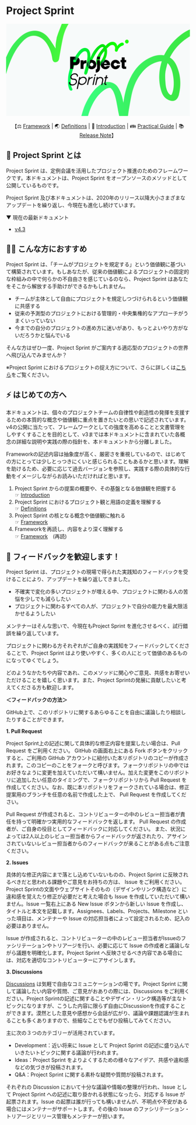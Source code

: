 # Project Sprint

<p align="center">
  <img src='CODE/v4/.3_ja/images/pjs_og.png' width=600>
</p>

<p align="center">
    【⚖️ <a href="CODE/v4/.3_ja/framework.md">Framework</a> | 🌏 <a href="CODE/v4/.3_ja/definitions.md">Definitions</a> | 🚀 <a href="CODE/v4/.3_ja/introduction.md">Introduction</a> | 👪 <a href="practical-guide/CODEv4_based/README.md">Practical Guide</a> | 📚 <a href="https://github.com/copilot-jp/project-sprint/releases">Release Note</a>】

</p>

## 📍 Project Sprint とは

Project Sprint は、定例会議を活用したプロジェクト推進のためのフレームワークです。本ドキュメントは、Project Sprint をオープンソースのメソッドとして公開しているものです。

Project Sprint 及び本ドキュメントは、2020年のリリース以降大小さまざまなアップデートを繰り返し、今現在も進化し続けています。

▼ 現在の最新ドキュメント

* [v4.3](CODE/v4/.3_ja/README.md)

## 🙆‍♂️ こんな方におすすめ

Project Sprint は、「チームがプロジェクトを規定する」という価値観に基づいて構築されています。もしあなたが、従来の価値観によるプロジェクトの固定的な枠組みの中で何らかの不自由さを感じているのなら、Project Sprint はあなたをそこから解放する手助けができるかもしれません。

* チームが主体として自由にプロジェクトを規定しつづけられるという価値観に共感する
* 従来の予測型のプロジェクトにおける管理的・中央集権的なアプローチがうまくいっていない
* 今までの自分のプロジェクトの進め方に迷いがあり、もっとよいやり方がないだろうかと悩んでいる

そんな方はぜひ一度、Project Sprint がご案内する適応型のプロジェクトの世界へ飛び込んでみませんか？

※Project Sprint におけるプロジェクトの捉え方について、さらに詳しくは[こちら](CODE/v4/.3/definitions.md)をご覧ください。

## ⚡️ はじめての方へ

本ドキュメントは、個々のプロジェクトチームの自律性や創造性の発揮を支援するための本質的な概念や価値観に重点を置きたいとの思いで記述されています。v4の公開に当たって、フレームワークとしての強度を高めることと文書管理をしやすくすることを目的として、v3までは本ドキュメントに含まれていた各概念の詳細な説明や実践の際の指針を、本ドキュメントから分離しました。

Frameworkの記述内容は抽象度が高く、厳密さを重視しているので、はじめての方にとっては少しとっつきにくいと感じられることもあるかと思います。理解を助けるため、必要に応じて過去バージョンを参照し、実践する際の具体的な行動をイメージしながらお読みいただければと思います。

1. Project Sprint からの提案の概要や、その基盤となる価値観を把握する\
   ☞ [Introduction](CODE/v4/.3_ja/introduction.md)
2. Project Sprint におけるプロジェクト観と用語の定義を理解する\
   ☞ [Definitions](CODE/v4/.3_ja/definitions.md)
3. Project Sprint の核となる概念や価値観に触れる\
   ☞ [Framework](CODE/v4/.3_ja/framework.md)
4. Frameworkを再読し、内容をより深く理解する\
   ☞ [Framework](CODE/v4/.3_ja/framework.md)　(再読)

## 🤗 フィードバックを歓迎します！

Project Sprint は、プロジェクトの現場で得られた実践知のフィードバックを受けることにより、アップデートを繰り返してきました。

* 不確実で変化の多いプロジェクトが増える中、プロジェクトに関わる人の苦悩を少しでも減らしたい
* プロジェクトに関わるすべての人が、プロジェクトで自分の能力を最大限活かせるようしたい

メンテナーはそんな思いで、今現在もProject Sprint を進化させるべく、試行錯誤を繰り返しています。

プロジェクトに関わる方それぞれがご自身の実践知をフィードバックしてくださることで、Project Sprint はより使いやすく、多くの人にとって価値のあるものになってゆくでしょう。

どのようなかたちや内容であれ、このメソッドに関心やご意見、共感をお寄せいただけることを嬉しく思います。また、Project Sprintの発展に貢献したいと考えてくださる方も歓迎します。

**＜フィードバックの方法＞**

GitHub上で、このリポジトリに関するあらゆることを自由に議論したり相談したりすることができます。

<B>1. Pull Request</B>

Project Sprint上の記述に関して具体的な修正内容を提案したい場合は、Pull Request をご利用ください。 GitHub の画面右上にある Fork ボタンをクリックすると、ご利用の GitHub アカウントに紐付いた本リポジトリのコピーが作成されます。このコピーのことをフォークと呼びます。フォークリポジトリの中ではお好きなように変更を加えていただいて構いません。加えた変更をこのリポジトリに追加したい任意のタイミングで、フォークリポジトリから Pull Request を作成してください。なお、既に本リポジトリをフォークされている場合は、修正提案用のブランチを任意の名前で作成した上で、 Pull Request を作成してください。

Pull Request が作成されると、コントリビューターの中のレビュー担当者が責任を持って明確かつ実用的なフィードバックを返します。 Pull Request の作成者が、ご自身の役目としてフィードバックに対応してください。 また、状況によっては2人以上のレビュー担当者からフィードバックが返されたり、アサインされていないレビュー担当者からのフィードバックが来ることがある点もご注意ください。

<B>2. Issues</B>

具体的な修正内容にまで落とし込めていないものの、Project Sprint に反映されるべきだと思われる課題やご意見をお持ちの方は、 Issue をご利用ください。Project Sprintの文面やウェブサイトそのもの（デザインやリンク構造など）に違和感を覚えたり修正が必要だと考えた場合も Issue を作成していただいて構いません。Issue 一覧右上にある New Issue ボタンから新しい Issue を作成し、タイトルと本文を記載します。Assignees、Labels、Projects、Milestone といった項目は、メンテナーや Issue の対応担当者によって設定されるため、記入の必要はありません。

Issue が作成されると、コントリビューターの中のレビュー担当者がIssueのファシリテーションやトリアージを行い、必要に応じて Issue の作成者と議論しながら議題を明確化します。Project Sprint へ反映させるべき内容である場合には、対応を適切なコントリビューターにアサインします。

<B>3. Discussions</B>

[Discussions](https://github.com/copilot-jp/project-sprint/discussions) は気軽で自由なコミュニケーションの場です。Project Sprint に関して議論したい内容や質問、ご意見がおありの際には、Discussions をご利用ください。Project Sprintの記述に関することやデザイン・リンク構造等が主なトピックになりますが、こうした内容に限らず自由にDiscussionを作成することができます。漠然とした意見や感想から会話が広がり、議論や課題認識が生まれることも多くありますので、些細なことでもぜひ投稿してみてください。

主に次の３つのカテゴリーが活用されています。

- Development：近い将来に Issue として Project Sprint の記述に盛り込んでいきたいトピックに関する議論が行われます。
- Ideas：Project Sprint をよりよくするための様々なアイデア、共感や違和感などの気づきが投稿されます。
- Q&A：Project Sprint に関する素朴な疑問や質問が投稿されます。

それぞれの Discussion において十分な議論や情報の整理が行われ、Issue として Project Sprint への記述に取り掛かれる状態になったら、対応する Issue が起票されます。Issue の起票は誰が行っても構いませんが、不明点や不安がある場合にはメンテナーがサポートします。その後の Issue のファシリテーション・トリアージとリリース管理もメンテナーが担います。
